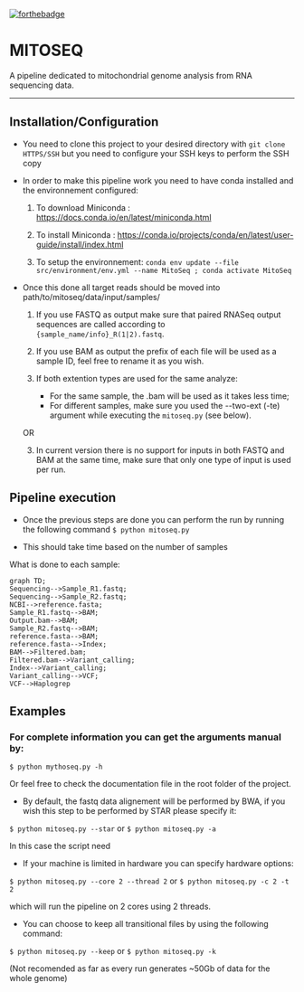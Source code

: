 [![forthebadge](https://forthebadge.com/images/badges/powered-by-black-magic.svg)](https://forthebadge.com)

# MITOSEQ
A pipeline dedicated to mitochondrial genome analysis from RNA sequencing data.

_________
## Installation/Configuration
- You need to clone this project to your desired directory with ```git clone HTTPS/SSH``` but you need to configure your SSH keys to perform the SSH copy

- In order to make this pipeline work you need to have conda installed and the environnement configured:

    1) To download Miniconda : https://docs.conda.io/en/latest/miniconda.html

    2) To install Miniconda : https://conda.io/projects/conda/en/latest/user-guide/install/index.html

    3) To setup the environnement: ```conda env update --file src/environment/env.yml --name MitoSeq ; conda activate MitoSeq```

- Once this done all target reads should be moved into    path/to/mitoseq/data/input/samples/

    1) If you use FASTQ as output make sure that paired RNASeq output sequences are called according to ```{sample_name/info}_R(1|2).fastq```.

    2) If you use BAM as output the prefix of each file will be used as a sample ID, feel free to rename it as you wish.

    3) If both extention types are used for the same analyze:
        - For the same sample, the .bam will be used as it takes less time;
        - For different samples, make sure you used the --two-ext (-te) argument while executing the ```mitoseq.py``` (see below).
    
    OR

    3) In current version there is no support for inputs in both FASTQ and BAM at the same time, make sure that only one type of input is used per run. 

## Pipeline execution
- Once the previous steps are done you can perform the run by running the following command
```$ python mitoseq.py```

- This should take time based on the number of samples

What is done to each sample:
```mermaid
graph TD;
Sequencing-->Sample_R1.fastq;
Sequencing-->Sample_R2.fastq;
NCBI-->reference.fasta;
Sample_R1.fastq-->BAM;
Output.bam-->BAM;
Sample_R2.fastq-->BAM;
reference.fasta-->BAM;
reference.fasta-->Index;
BAM-->Filtered.bam;
Filtered.bam-->Variant_calling;
Index-->Variant_calling;
Variant_calling-->VCF;
VCF-->Haplogrep

```

## Examples
### For complete information you can get the arguments manual by:
```$ python mythoseq.py -h```

Or feel free to check the documentation file in the root folder of the project.

- By default, the fastq data alignement will be performed by BWA, if you wish this step to be performed by STAR please specify it:

```$ python mitoseq.py --star``` or ```$ python mitoseq.py -a```

In this case the script need

- If your machine is limited in hardware you can specify hardware options:

```$ python mitoseq.py --core 2 --thread 2```  or  ```$ python mitoseq.py -c 2 -t 2```

which will run the pipeline on 2 cores using 2 threads.

- You can choose to keep all transitional files by using the following command:

```$ python mitoseq.py --keep``` or ```$ python mitoseq.py -k```

(Not recomended as far as every run generates ~50Gb of data for the whole genome)


